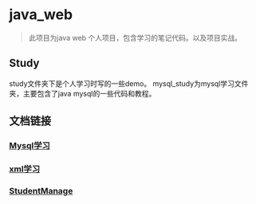 # java_web

>此项目为java web 个人项目，包含学习的笔记代码。以及项目实战。

## Study
 
study文件夹下是个人学习时写的一些demo。 mysql_study为mysql学习文件夹，主要包含了java mysql的一些代码和教程。

## 文档链接

### [Mysql学习](https://github.com/dnhua/java_web/tree/master/study/mysql_study)

### [xml学习](https://github.com/dnhua/java_web/tree/master/study/parseXML)

### [StudentManage](https://github.com/dnhua/java_web/tree/master/study/StudentManage)
